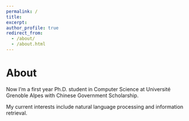 ```yaml
---
permalink: /
title: 
excerpt:
author_profile: true
redirect_from: 
  - /about/
  - /about.html
---
```


About
======
Now I’m a first year Ph.D. student in Computer Science at Université Grenoble Alpes with Chinese Government Scholarship.

My current interests include natural language processing and information retrieval.

